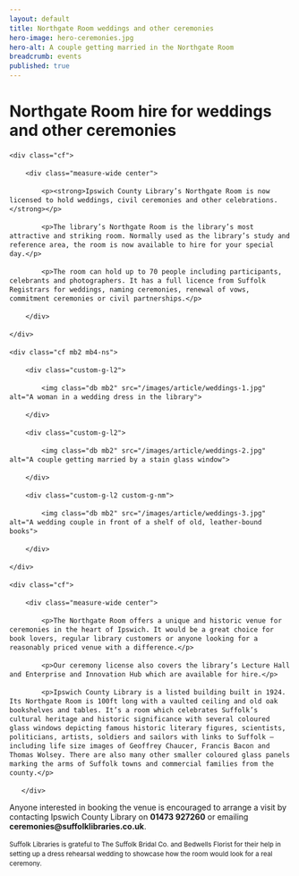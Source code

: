```yaml
---
layout: default
title: Northgate Room weddings and other ceremonies
hero-image: hero-ceremonies.jpg
hero-alt: A couple getting married in the Northgate Room
breadcrumb: events
published: true
---
```

<h1 class="{% include /c/page-title.html %}">Northgate Room hire for weddings and other ceremonies</h1>

<div class="custom-constrain-img {% include /c/prose.html %}">

    <div class="cf">

        <div class="measure-wide center">

            <p><strong>Ipswich County Library’s Northgate Room is now licensed to hold weddings, civil ceremonies and other celebrations.</strong></p>

            <p>The library’s Northgate Room is the library’s most attractive and striking room. Normally used as the library’s study and reference area, the room is now available to hire for your special day.</p>

            <p>The room can hold up to 70 people including participants, celebrants and photographers. It has a full licence from Suffolk Registrars for weddings, naming ceremonies, renewal of vows, commitment ceremonies or civil partnerships.</p>

        </div>

    </div>

    <div class="cf mb2 mb4-ns">

        <div class="custom-g-l2">

            <img class="db mb2" src="/images/article/weddings-1.jpg" alt="A woman in a wedding dress in the library">

        </div>

        <div class="custom-g-l2">

            <img class="db mb2" src="/images/article/weddings-2.jpg" alt="A couple getting married by a stain glass window">

        </div>

        <div class="custom-g-l2 custom-g-nm">

            <img class="db mb2" src="/images/article/weddings-3.jpg" alt="A wedding couple in front of a shelf of old, leather-bound books">

        </div>

    </div>

    <div class="cf">

        <div class="measure-wide center">

            <p>The Northgate Room offers a unique and historic venue for ceremonies in the heart of Ipswich. It would be a great choice for book lovers, regular library customers or anyone looking for a reasonably priced venue with a difference.</p>

            <p>Our ceremony license also covers the library’s Lecture Hall and Enterprise and Innovation Hub which are available for hire.</p>

            <p>Ipswich County Library is a listed building built in 1924. Its Northgate Room is 100ft long with a vaulted ceiling and old oak bookshelves and tables. It’s a room which celebrates Suffolk’s cultural heritage and historic significance with several coloured glass windows depicting famous historic literary figures, scientists, politicians, artists, soldiers and sailors with links to Suffolk – including life size images of Geoffrey Chaucer, Francis Bacon and Thomas Wolsey. There are also many other smaller coloured glass panels marking the arms of Suffolk towns and commercial families from the county.</p>

       </div>

   </div>

   <div class="{% include /c/generic-panel.html %}"><p>Anyone interested in booking the venue is encouraged to arrange a visit by contacting Ipswich County Library on <strong>01473 927260</strong> or emailing <strong>ceremonies@suffolklibraries.co.uk</strong>.</p></div>

   <p class="custom-lh-title"><small>Suffolk Libraries is grateful to The Suffolk Bridal Co. and Bedwells Florist for their help in setting up a dress rehearsal wedding to showcase how the room would look for a real ceremony.</small></p>

</div>

